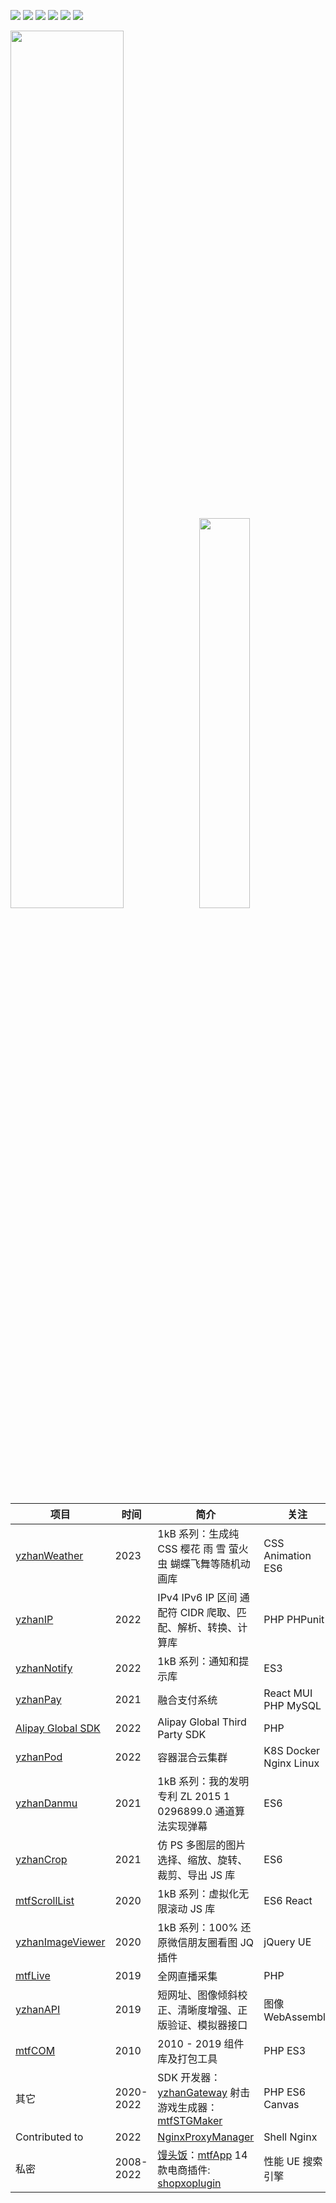 <a href="https://www.npmjs.com/~mantoufan" target="_blank"><img src="https://shields.io/badge/npm-%E9%A6%92%E5%A4%B4%E9%A5%AD-red?logo=npm"/></a>
<a href="https://leetcode-cn.com/u/mantoufan/" target="_blank"><img src="https://shields.io/badge/力扣-%E5%B0%8F%E5%AE%87-orange?logo=leetcode"/></a>
<a href="https://yu.mantoufan.com/" target="_blank"><img src="https://shields.io/badge/%E5%8D%9A%E5%AE%A2-%E5%B0%8F%E5%AE%87-darkcyan?logo=Storyblok" /></a>
<a href="https://weibo.com/u/2479500471" target="_blank"><img src="https://img.shields.io/badge/dynamic/json?label=%E5%BE%AE%E5%8D%9A&query=%24.data.totalSubs&url=https%3A%2F%2Fapi.spencerwoo.com%2Fsubstats%2F%3Fsource%3Dweibo%26queryKey%3D2479500471&labelColor=e71f19&color=040000&logo=sina-weibo&longCache=true" /></a>
<a href="javascript:"><img src="https://shields.io/badge/%E5%85%AC%E4%BC%97%E5%8F%B7-%E9%A6%92%E5%A4%B4%E9%A5%AD-blackishgreen?logo=wechat"/></a>
<a href="https://packagist.org/users/mantoufan/packages/" target="_blank"><img src="https://shields.io/badge/PHP-Packagist-orange?logo=packagist" /></a>
<div>
<img width="60%" src="https://github-readme-stats.vercel.app/api?username=mantoufan&include_all_commits=true&show_icons=true&count_private=true&theme=graywhite&hide=prs&hide_border=true" /><img width="40%" src="https://github-readme-stats.vercel.app/api/top-langs?username=mantoufan&include_all_commits=true&show_icons=true&layout=compact&hide_border=true&theme=graywhite" />
</div>

|  项目   | 时间  | 简介 | 关注 |
|  ----  | ----  | ----  | ---- |
| [yzhanWeather](https://github.com/mantoufan/yzhanWeather)  | 2023 | 1kB 系列：生成纯 CSS 樱花 雨 雪 萤火虫 蝴蝶飞舞等随机动画库 | CSS Animation ES6 |
| [yzhanIP](https://github.com/mantoufan/yzhanIP)  | 2022 | IPv4 IPv6 IP 区间 通配符 CIDR 爬取、匹配、解析、转换、计算库 | PHP PHPunit |
| [yzhanNotify](https://github.com/mantoufan/yzhanNotify)  | 2022 | 1kB 系列：通知和提示库  | ES3 |
| [yzhanPay](https://github.com/mantoufan/yzhanPay)  | 2021 | 融合支付系统 | React MUI PHP MySQL |
| [Alipay Global SDK](https://github.com/mantoufan/alipay-global-sdk-php)  | 2022 | Alipay Global Third Party SDK | PHP |
| [yzhanPod](https://github.com/mantoufan/yzhanPod) | 2022 | 容器混合云集群 | K8S Docker Nginx Linux |
| [yzhanDanmu](https://github.com/mantoufan/yzhanDanmu) | 2021 | 1kB 系列：我的发明专利 ZL 2015 1 0296899.0 通道算法实现弹幕 | ES6 |  
| [yzhanCrop](https://github.com/mantoufan/yZhanCrop) | 2021 | 仿 PS 多图层的图片选择、缩放、旋转、裁剪、导出 JS 库 | ES6 | 
| [mtfScrollList](https://github.com/mantoufan/mtfScrollList) | 2020 | 1kB 系列：虚拟化无限滚动 JS 库 | ES6 React |
| [yzhanImageViewer](https://github.com/mantoufan/yzhanImageViewer) | 2020 | 1kB 系列：100% 还原微信朋友圈看图 JQ 插件 | jQuery UE |
| [mtfLive](https://github.com/mantoufan/mtfLive) | 2019 | 全网直播采集 | PHP |
| [yzhanAPI](https://github.com/mantoufan/yzhanAPI) | 2019 | 短网址、图像倾斜校正、清晰度增强、正版验证、模拟器接口 | 图像 WebAssembly |
| [mtfCOM](https://github.com/mantoufan/mtfCOM) | 2010 | 2010 - 2019 组件库及打包工具 | PHP ES3 |
| 其它 |2020-2022| SDK 开发器：[yzhanGateway](https://github.com/mantoufan/yzhanGateway) 射击游戏生成器：[mtfSTGMaker](https://github.com/mantoufan/mtfSTGMaker) | PHP ES6 Canvas |
| Contributed to |2022| [NginxProxyManager](https://github.com/NginxProxyManager/nginx-proxy-manager) | Shell Nginx |
| 私密 |2008-2022| [馒头饭](https://p.yot.pw/100131)：[mtfApp](https://github.com/mantoufan/mtfApp) 14 款电商插件: [shopxoplugin](https://github.com/mantoufan/shopxoplugin) | 性能 UE 搜索引擎 |
